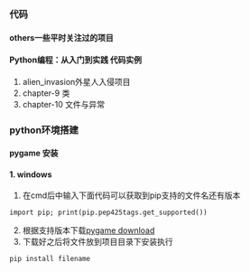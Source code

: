 ### 代码
#### others一些平时关注过的项目
#### Python编程：从入门到实践 代码实例
1. alien_invasion外星人入侵项目
2. chapter-9 类
3. chapter-10 文件与异常

### python环境搭建
#### pygame 安装
 #### 1. windows
 1.  在cmd后中输入下面代码可以获取到pip支持的文件名还有版本
 ```
import pip; print(pip.pep425tags.get_supported())
 ```
 2. 根据支持版本下载[pygame download](https://www.lfd.uci.edu/~gohlke/pythonlibs/#pygame)
 3. 下载好之后将文件放到项目目录下安装执行
 ```
 pip install filename
 ```
